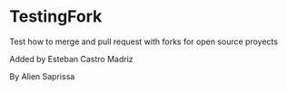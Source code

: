 # TestingFork
Test how to merge and pull request with forks for open source proyects


Added by Esteban Castro Madriz

By Alien Saprissa
